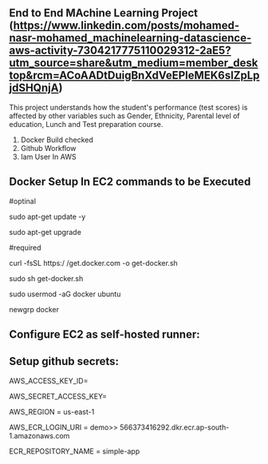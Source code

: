 ## End to End MAchine Learning Project (https://www.linkedin.com/posts/mohamed-nasr-mohamed_machinelearning-datascience-aws-activity-7304217775110029312-2aE5?utm_source=share&utm_medium=member_desktop&rcm=ACoAADtDuigBnXdVeEPleMEK6sIZpLpjdSHQnjA)
This project understands how the student's performance (test scores) is affected by other variables such as Gender, Ethnicity, Parental level of education, Lunch and Test preparation course.

1. Docker Build checked
2. Github Workflow
3. Iam User In AWS

## Docker Setup In EC2 commands to be Executed

#optinal



sudo apt-get update -y

sudo apt-get upgrade

#required

curl -fsSL https:/  /get.docker.com -o get-docker.sh

sudo sh get-docker.sh

sudo usermod -aG docker ubuntu

newgrp docker

## Configure EC2 as self-hosted runner:

## Setup github secrets:

AWS_ACCESS_KEY_ID=

AWS_SECRET_ACCESS_KEY=

AWS_REGION = us-east-1

AWS_ECR_LOGIN_URI = demo>>  566373416292.dkr.ecr.ap-south-1.amazonaws.com

ECR_REPOSITORY_NAME = simple-app

